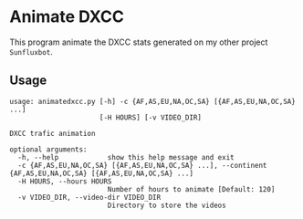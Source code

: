 
# Animate DXCC

This program animate the DXCC stats generated on my other project `Sunfluxbot`.

## Usage

```
usage: animatedxcc.py [-h] -c {AF,AS,EU,NA,OC,SA} [{AF,AS,EU,NA,OC,SA} ...]
                      [-H HOURS] [-v VIDEO_DIR]

DXCC trafic animation

optional arguments:
  -h, --help            show this help message and exit
  -c {AF,AS,EU,NA,OC,SA} [{AF,AS,EU,NA,OC,SA} ...], --continent {AF,AS,EU,NA,OC,SA} [{AF,AS,EU,NA,OC,SA} ...]
  -H HOURS, --hours HOURS
                        Number of hours to animate [Default: 120]
  -v VIDEO_DIR, --video-dir VIDEO_DIR
                        Directory to store the videos
```
